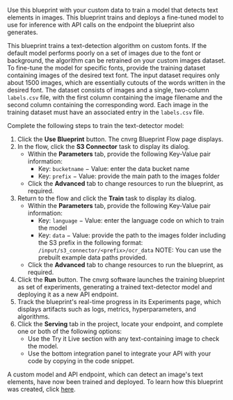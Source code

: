 Use this blueprint with your custom data to train a model that detects text elements in images. This blueprint trains and deploys a fine-tuned model to use for inference with API calls on the endpoint the blueprint also generates.

This blueprint trains a text-detection algorithm on custom fonts. If the default model performs poorly on a set of images due to the font or background, the algorithm can be retrained on your custom images dataset. To fine-tune the model for specific fonts, provide the training dataset containing images of the desired text font. 
The input dataset requires only about 1500 images, which are essentially cutouts of the words written in the desired font. The dataset consists of images and a single, two-column `labels.csv` file, with the first column containing the image filename and the second column containing the corresponding word. Each image in the training dataset must have an associated entry in the `labels.csv` file.

Complete the following steps to train the text-detector model:
1. Click the **Use Blueprint** button. The cnvrg Blueprint Flow page displays.
2. In the flow, click the **S3 Connector** task to display its dialog.
   * Within the **Parameters** tab, provide the following Key-Value pair information:
     * Key: `bucketname` − Value: enter the data bucket name
     * Key: `prefix` − Value: provide the main path to the images folder
   * Click the **Advanced** tab to change resources to run the blueprint, as required.
3. Return to the flow and click the **Train** task to display its dialog.
   * Within the **Parameters** tab, provide the following Key-Value pair information:
     * Key: `language` − Value: enter the language code on which to train the model
     * Key: `data` − Value: provide the path to the images folder including the S3 prefix in the following format: `/input/s3_connector/<prefix>/ocr_data`
     NOTE: You can use the prebuilt example data paths provided.
   * Click the **Advanced** tab to change resources to run the blueprint, as required.
4. Click the **Run** button. The cnvrg software launches the training blueprint as set of experiments, generating a trained text-detector model and deploying it as a new API endpoint.
5. Track the blueprint's real-time progress in its Experiments page, which displays artifacts such as logs, metrics, hyperparameters, and algorithms.
6. Click the **Serving** tab in the project, locate your endpoint, and complete one or both of the following options:
   * Use the Try it Live section with any text-containing image to check the model.
   * Use the bottom integration panel to integrate your API with your code by copying in the code snippet.

A custom model and API endpoint, which can detect an image's text elements, have now been trained and deployed. To learn how this blueprint was created, click [here](https://github.com/cnvrg/text-detection).
